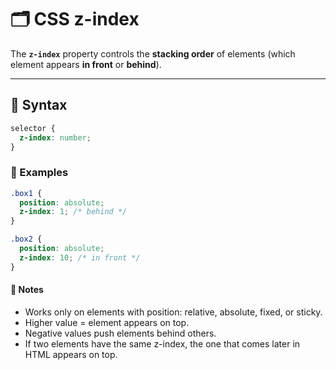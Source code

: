 # 🗂️ CSS z-index

The **`z-index`** property controls the **stacking order** of elements (which element appears **in front** or **behind**).

---

## 🔹 Syntax
```css
selector {
  z-index: number;
}
```
### 🔹 Examples
```css
.box1 {
  position: absolute;
  z-index: 1; /* behind */
}

.box2 {
  position: absolute;
  z-index: 10; /* in front */
}
```
#### 📝 Notes
- Works only on elements with position: relative, absolute, fixed, or sticky.
- Higher value = element appears on top.
- Negative values push elements behind others.
- If two elements have the same z-index, the one that comes later in HTML appears on top.
